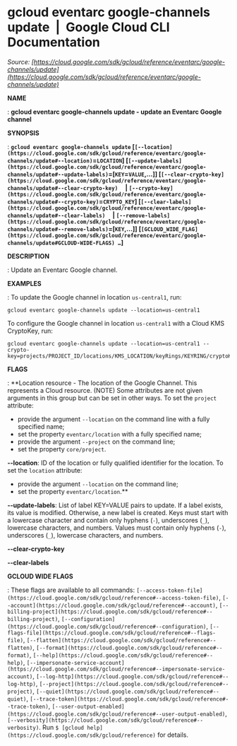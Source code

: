 # gcloud eventarc google-channels update  |  Google Cloud CLI Documentation

*Source: [https://cloud.google.com/sdk/gcloud/reference/eventarc/google-channels/update](https://cloud.google.com/sdk/gcloud/reference/eventarc/google-channels/update)*

**NAME**

: **gcloud eventarc google-channels update - update an Eventarc Google channel**

**SYNOPSIS**

: **`gcloud eventarc google-channels update` [`[--location](https://cloud.google.com/sdk/gcloud/reference/eventarc/google-channels/update#--location)`=`LOCATION`] [`[--update-labels](https://cloud.google.com/sdk/gcloud/reference/eventarc/google-channels/update#--update-labels)`=[`KEY`=`VALUE`,…]] [`[--clear-crypto-key](https://cloud.google.com/sdk/gcloud/reference/eventarc/google-channels/update#--clear-crypto-key)`     | `[--crypto-key](https://cloud.google.com/sdk/gcloud/reference/eventarc/google-channels/update#--crypto-key)`=`CRYPTO_KEY`] [`[--clear-labels](https://cloud.google.com/sdk/gcloud/reference/eventarc/google-channels/update#--clear-labels)`     | `[--remove-labels](https://cloud.google.com/sdk/gcloud/reference/eventarc/google-channels/update#--remove-labels)`=[`KEY`,…]] [`[GCLOUD_WIDE_FLAG](https://cloud.google.com/sdk/gcloud/reference/eventarc/google-channels/update#GCLOUD-WIDE-FLAGS) …`]**

**DESCRIPTION**

: Update an Eventarc Google channel.

**EXAMPLES**

: To update the Google channel in location `us-central1`, run:

```
gcloud eventarc google-channels update --location=us-central1
```

To configure the Google channel in location `us-central1` with a
Cloud KMS CryptoKey, run:

```
gcloud eventarc google-channels update --location=us-central1 --crypto-key=projects/PROJECT_ID/locations/KMS_LOCATION/keyRings/KEYRING/cryptoKeys/KEY
```

**FLAGS**

: **Location resource - The location of the Google Channel. This represents a Cloud
resource. (NOTE) Some attributes are not given arguments in this group but can
be set in other ways.
To set the `project` attribute:

- provide the argument `--location` on the command line with a fully
specified name;
- set the property `eventarc/location` with a fully specified name;
- provide the argument `--project` on the command line;
- set the property `core/project`.

**--location**:
ID of the location or fully qualified identifier for the location.
To set the `location` attribute:

- provide the argument `--location` on the command line;
- set the property `eventarc/location`.**

**--update-labels**:
List of label KEY=VALUE pairs to update. If a label exists, its value is
modified. Otherwise, a new label is created.
Keys must start with a lowercase character and contain only hyphens
(`-`), underscores (`_`), lowercase characters, and
numbers. Values must contain only hyphens (`-`), underscores
(`_`), lowercase characters, and numbers.

**--clear-crypto-key**

**--clear-labels**

**GCLOUD WIDE FLAGS**

: These flags are available to all commands: `[--access-token-file](https://cloud.google.com/sdk/gcloud/reference#--access-token-file)`,
`[--account](https://cloud.google.com/sdk/gcloud/reference#--account)`, `[--billing-project](https://cloud.google.com/sdk/gcloud/reference#--billing-project)`,
`[--configuration](https://cloud.google.com/sdk/gcloud/reference#--configuration)`,
`[--flags-file](https://cloud.google.com/sdk/gcloud/reference#--flags-file)`,
`[--flatten](https://cloud.google.com/sdk/gcloud/reference#--flatten)`, `[--format](https://cloud.google.com/sdk/gcloud/reference#--format)`, `[--help](https://cloud.google.com/sdk/gcloud/reference#--help)`, `[--impersonate-service-account](https://cloud.google.com/sdk/gcloud/reference#--impersonate-service-account)`,
`[--log-http](https://cloud.google.com/sdk/gcloud/reference#--log-http)`,
`[--project](https://cloud.google.com/sdk/gcloud/reference#--project)`, `[--quiet](https://cloud.google.com/sdk/gcloud/reference#--quiet)`, `[--trace-token](https://cloud.google.com/sdk/gcloud/reference#--trace-token)`, `[--user-output-enabled](https://cloud.google.com/sdk/gcloud/reference#--user-output-enabled)`,
`[--verbosity](https://cloud.google.com/sdk/gcloud/reference#--verbosity)`.
Run `$ [gcloud help](https://cloud.google.com/sdk/gcloud/reference)` for details.